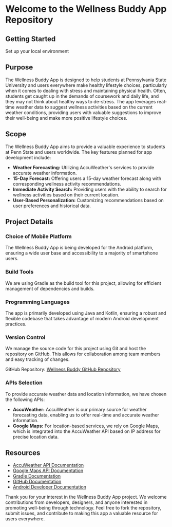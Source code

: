 <html>
<body>
  <h1>Welcome to the Wellness Buddy App Repository</h1>
    <h2 id="started">Getting Started</h2>
    <p> Set up your local environment </p>
    <h2 id="purpose">Purpose</h2>
    <p>The Wellness Buddy App is designed to help students at Pennsylvania State University and users everywhere make healthy lifestyle choices, particularly when it comes to dealing with stress and maintaining physical health. Often, students get caught up in the demands of coursework and daily life, and they may not think about healthy ways to de-stress. The app leverages real-time weather data to suggest wellness activities based on the current weather conditions, providing users with valuable suggestions to improve their well-being and make more positive lifestyle choices.</p>
    <h2 id="scope">Scope</h2>
    <p>The Wellness Buddy App aims to provide a valuable experience to students at Penn State and users worldwide. The key features planned for app development include:</p>
    <ul>
        <li><strong>Weather Forecasting:</strong> Utilizing AccuWeather's services to provide accurate weather information.</li>
        <li><strong>15-Day Forecast:</strong> Offering users a 15-day weather forecast along with corresponding wellness activity recommendations.</li>
        <li><strong>Immediate Activity Search:</strong> Providing users with the ability to search for wellness activities based on their current location.</li>
        <li><strong>User-Based Personalization:</strong> Customizing recommendations based on user preferences and historical data.</li>
    </ul>
    <h2 id="project-details">Project Details</h2>
    <h3 id="choice-of-mobile-platform">Choice of Mobile Platform</h3>
    <p>The Wellness Buddy App is being developed for the Android platform, ensuring a wide user base and accessibility to a majority of smartphone users.</p>
    <h3 id="build-tools">Build Tools</h3>
    <p>We are using Gradle as the build tool for this project, allowing for efficient management of dependencies and builds.</p>
    <h3 id="programming-languages">Programming Languages</h3>
    <p>The app is primarily developed using Java and Kotlin, ensuring a robust and flexible codebase that takes advantage of modern Android development practices.</p>
    <h3 id="version-control">Version Control</h3>
    <p>We manage the source code for this project using Git and host the repository on GitHub. This allows for collaboration among team members and easy tracking of changes.</p>
    <p>GitHub Repository: <a href="https://github.com/yourusername/wellness-buddy">Wellness Buddy GitHub Repository</a></p>
    <h3 id="apis-selection">APIs Selection</h3>
    <p>To provide accurate weather data and location information, we have chosen the following APIs:</p>
    <ul>
        <li><strong>AccuWeather:</strong> AccuWeather is our primary source for weather forecasting data, enabling us to offer real-time and accurate weather information.</li>
        <li><strong>Google Maps:</strong> For location-based services, we rely on Google Maps, which is integrated into the AccuWeather API based on IP address for precise location data.</li>
    </ul>
    <h2>Resources</h2>
    <ul>
        <li><a href="https://developer.accuweather.com/apis">AccuWeather API Documentation</a></li>
        <li><a href="https://developers.google.com/maps/documentation">Google Maps API Documentation</a></li>
        <li><a href="https://docs.gradle.org/current/userguide/userguide.html">Gradle Documentation</a></li>
        <li><a href="https://docs.github.com/en">GitHub Documentation</a></li>
        <li><a href="https://developer.android.com/docs">Android Developer Documentation</a></li>
    </ul>
    <p>Thank you for your interest in the Wellness Buddy App project. We welcome contributions from developers, designers, and anyone interested in promoting well-being through technology. Feel free to fork the repository, submit issues, and contribute to making this app a valuable resource for users everywhere.</p>
</body>
</html>
